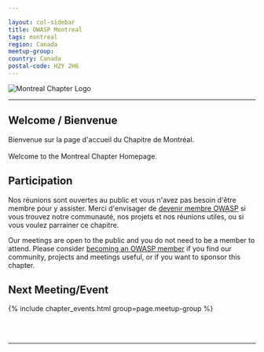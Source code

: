 ```yaml
---

layout: col-sidebar
title: OWASP Montreal
tags: montreal
region: Canada
meetup-group:
country: Canada
postal-code: H2Y 2H6
---
```


![Montreal Chapter Logo](assets/images/ville_quebec_981x303.png)

---
## Welcome / Bienvenue
Bienvenue sur la page d'accueil du Chapitre de Montréal.
<br>
<br>
Welcome to the Montreal Chapter Homepage.

## Participation
Nos réunions sont ouvertes au public et vous n'avez pas besoin d'être membre pour y assister. Merci d'envisager de [devenir membre OWASP](https://owasp.org/membership/) si vous trouvez notre communauté, nos projets et nos réunions utiles, ou si vous voulez parrainer ce chapitre.

Our meetings are open to the public and you do not need to be a member to attend. Please consider [becoming an OWASP member](https://owasp.org/membership/) if you find our community, projects and meetings useful, or if you want to sponsor this chapter.

Next Meeting/Event <!-- You should keep this section as it will populate your meetup events -->
---------------------
{% include chapter_events.html group=page.meetup-group %}

<br>
<br>

---------------------

<br>


